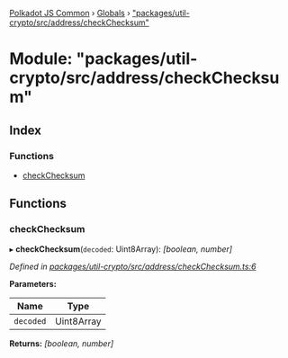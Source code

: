 [Polkadot JS Common](../README.md) › [Globals](../globals.md) › ["packages/util-crypto/src/address/checkChecksum"](_packages_util_crypto_src_address_checkchecksum_.md)

# Module: "packages/util-crypto/src/address/checkChecksum"

## Index

### Functions

* [checkChecksum](_packages_util_crypto_src_address_checkchecksum_.md#checkchecksum)

## Functions

###  checkChecksum

▸ **checkChecksum**(`decoded`: Uint8Array): *[boolean, number]*

*Defined in [packages/util-crypto/src/address/checkChecksum.ts:6](https://github.com/polkadot-js/common/blob/e7c665e5/packages/util-crypto/src/address/checkChecksum.ts#L6)*

**Parameters:**

Name | Type |
------ | ------ |
`decoded` | Uint8Array |

**Returns:** *[boolean, number]*
